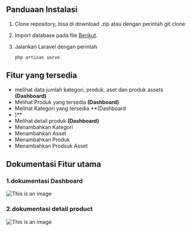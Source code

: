 ## Panduaan Instalasi
1. Clone repository, bisa di download .zip atau dengan perintah git clone
2. Import database pada file  [Berikut](/studycaseharisenin.sql).
3. Jalankan Laravel dengan perintah
   
   ```php artisan serve```

## Fitur yang tersedia
- melihat data jumlah kategori, produk, aset dan produk assets **(Dashboard)**
- Melihat Produk yang tersedia **(Dashboard)**
- Melihat Kategori yang tersedia **(Dashboard
- )**
- Melihat detail produk **(Dashboard)**
- Menambahkan Kategori
- Menambahkan Asset
- Menambahkan Produk
- Menambahkan Prodsuk Asset

## Dokumentasi Fitur utama
### 1.dokumentasi Dashboard 
![This is an image](img/dashboard.png)
### 2.dokumentasi detail product
![This is an image](img/detail.png)

